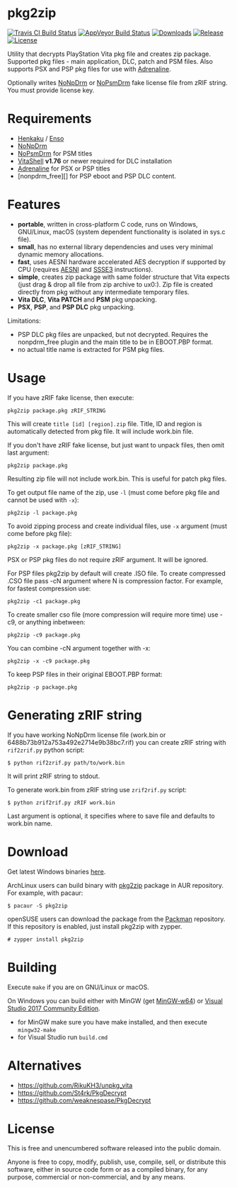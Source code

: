 # pkg2zip

[![Travis CI Build Status][img_travis]][travis] [![AppVeyor Build Status][img_appveyor]][appveyor] [![Downloads][img_downloads]][downloads] [![Release][img_latest]][latest] [![License][img_license]][license]

Utility that decrypts PlayStation Vita pkg file and creates zip package. Supported pkg files - main application, DLC, patch and PSM files. Also supports PSX and PSP pkg files for use with [Adrenaline][].

Optionally writes [NoNpDrm][] or [NoPsmDrm][] fake license file from zRIF string. You must provide license key.

# Requirements

* [Henkaku][] / [Enso][]
* [NoNpDrm][]
* [NoPsmDrm][] for PSM titles
* [VitaShell][] **v1.76** or newer required for DLC installation
* [Adrenaline][] for PSX or PSP titles
* [nonpdrm_free][] for PSP eboot and PSP DLC content.

# Features

* **portable**, written in cross-platform C code, runs on Windows, GNU/Linux, macOS (system dependent functionality is isolated in sys.c file).
* **small**, has no external library dependencies and uses very minimal dynamic memory allocations.
* **fast**, uses AESNI hardware accelerated AES decryption if supported by CPU (requires [AESNI][] and [SSSE3][] instructions).
* **simple**, creates zip package with same folder structure that Vita expects (just drag & drop all file from zip archive to ux0:). Zip file is created directly from pkg without any intermediate temporary files.
* **Vita DLC**, **Vita PATCH** and **PSM** pkg unpacking.
* **PSX**, **PSP**, and **PSP DLC** pkg unpacking.

Limitations:

* PSP DLC pkg files are unpacked, but not decrypted. Requires the nonpdrm_free plugin and the main title to be in EBOOT.PBP format.
* no actual title name is extracted for PSM pkg files.

# Usage

If you have zRIF fake license, then execute:

    pkg2zip package.pkg zRIF_STRING

This will create `title [id] [region].zip` file. Title, ID and region is automatically detected from pkg file. It will include work.bin file.

If you don't have zRIF fake license, but just want to unpack files, then omit last argument:

    pkg2zip package.pkg

Resulting zip file will not include work.bin. This is useful for patch pkg files.

To get output file name of the zip, use `-l` (must come before pkg file and cannot be used with `-x`):

    pkg2zip -l package.pkg

To avoid zipping process and create individual files, use `-x` argument (must come before pkg file):

    pkg2zip -x package.pkg [zRIF_STRING]

PSX or PSP pkg files do not require zRIF argument. It will be ignored.

For PSP files pkg2zip by default will create .ISO file. To create compressed .CSO file pass -cN argument where N is compression factor. For example, for fastest compression use:

    pkg2zip -c1 package.pkg

To create smaller cso file (more compression will require more time) use -c9, or anything inbetween:

    pkg2zip -c9 package.pkg

You can combine -cN argument together with -x:

    pkg2zip -x -c9 package.pkg

To keep PSP files in their original EBOOT.PBP format: 

    pkg2zip -p package.pkg

# Generating zRIF string

If you have working NoNpDrm license file (work.bin or 6488b73b912a753a492e2714e9b38bc7.rif) you can create zRIF string with `rif2zrif.py` python script:

    $ python rif2zrif.py path/to/work.bin

It will print zRIF string to stdout.

To generate work.bin from zRIF string use `zrif2rif.py` script:

    $ python zrif2rif.py zRIF work.bin

Last argument is optional, it specifies where to save file and defaults to work.bin name.

# Download

Get latest Windows binaries [here][downloads].

ArchLinux users can build binary with [pkg2zip][AUR] package in AUR repository. For example, with pacaur:

    $ pacaur -S pkg2zip

openSUSE users can download the package from the [Packman](http://packman.links2linux.de/package/pkg2zip) repository.
If this repository is enabled, just install pkg2zip with zypper.

    # zypper install pkg2zip

# Building

Execute `make` if you are on GNU/Linux or macOS.

On Windows you can build either with MinGW (get [MinGW-w64][]) or [Visual Studio 2017 Community Edition][vs2017ce].
* for MinGW make sure you have make installed, and then execute `mingw32-make`
* for Visual Studio run `build.cmd`

# Alternatives

* https://github.com/RikuKH3/unpkg_vita
* https://github.com/St4rk/PkgDecrypt
* https://github.com/weaknespase/PkgDecrypt

# License

This is free and unencumbered software released into the public domain.

Anyone is free to copy, modify, publish, use, compile, sell, or distribute this software, either in source code form or as a compiled binary, for any purpose, commercial or non-commercial, and by any means.

[travis]: https://travis-ci.org/mmozeiko/pkg2zip/
[appveyor]: https://ci.appveyor.com/project/mmozeiko/pkg2zip/
[downloads]: https://github.com/mmozeiko/pkg2zip/releases
[latest]: https://github.com/mmozeiko/pkg2zip/releases/latest
[license]: https://github.com/mmozeiko/pkg2zip/blob/master/LICENSE
[img_travis]: https://api.travis-ci.org/mmozeiko/pkg2zip.svg?branch=master
[img_appveyor]: https://ci.appveyor.com/api/projects/status/xmkl6509ahlp9b7k/branch/master?svg=true
[img_downloads]: https://img.shields.io/github/downloads/mmozeiko/pkg2zip/total.svg?maxAge=3600
[img_latest]: https://img.shields.io/github/release/mmozeiko/pkg2zip.svg?maxAge=3600
[img_license]: https://img.shields.io/github/license/mmozeiko/pkg2zip.svg?maxAge=2592000
[Adrenaline]: https://github.com/TheOfficialFloW/Adrenaline
[NoNpDrm]: https://github.com/TheOfficialFloW/NoNpDrm
[NoPsmDrm]: https://github.com/frangarcj/NoPsmDrm
[Henkaku]: https://henkaku.xyz/
[Enso]: https://enso.henkaku.xyz/
[VitaShell]: https://github.com/TheOfficialFloW/VitaShell
[AESNI]: https://en.wikipedia.org/wiki/AES_instruction_set
[SSSE3]: https://en.wikipedia.org/wiki/SSSE3
[AUR]: https://aur.archlinux.org/packages/pkg2zip/
[MinGW-w64]: http://www.msys2.org/
[vs2017ce]: https://www.visualstudio.com/vs/community/
